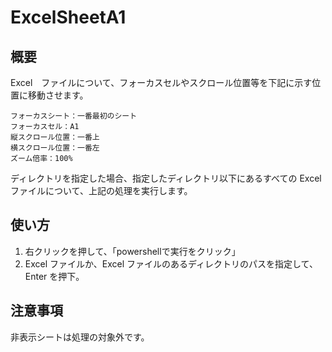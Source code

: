 # ExcelSheetA1
## 概要
Excel　ファイルについて、フォーカスセルやスクロール位置等を下記に示す位置に移動させます。
```
フォーカスシート：一番最初のシート
フォーカスセル：A1
縦スクロール位置：一番上
横スクロール位置：一番左
ズーム倍率：100%
```
ディレクトリを指定した場合、指定したディレクトリ以下にあるすべての Excel ファイルについて、上記の処理を実行します。

## 使い方
1. 右クリックを押して、「powershellで実行をクリック」
2. Excel ファイルか、Excel ファイルのあるディレクトリのパスを指定して、Enter を押下。

## 注意事項
非表示シートは処理の対象外です。
